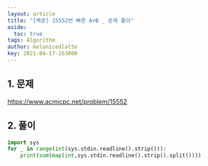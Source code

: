 ```yaml
---
layout: article
title: "[백준] 15552번 빠른 A+B _ 문제 풀이"
aside:
  toc: true
tags: Algorithm 
author: melonicedlatte
key: 2021-04-17-163000
---
```


## 1. 문제

https://www.acmicpc.net/problem/15552

## 2. 풀이

~~~python
import sys
for _ in range(int(sys.stdin.readline().strip())):
    print(sum(map(int,sys.stdin.readline().strip().split())))
~~~